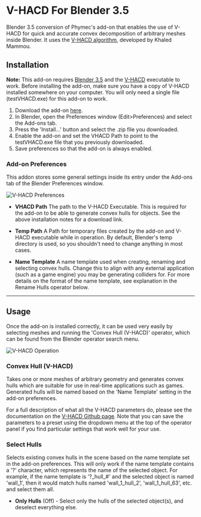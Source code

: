 # V-HACD For Blender 3.5
Blender 3.5 conversion of Phymec's add-on that enables the use of V-HACD for quick and accurate convex decomposition of arbitrary meshes inside Blender. It uses the [V-HACD algorithm](https://github.com/kmammou/v-hacd), developed by Khaled Mammou.

## Installation
__Note:__ This add-on requires [Blender 3.5](https://builder.blender.org) and the [V-HACD](https://github.com/kmammou/v-hacd) executable to work. Before installing the add-on, make sure you have a copy of V-HACD installed somewhere on your computer. You will only need a single file (testVHACD.exe) for this add-on to work.

1. Download the add-on [here](https://github.com/maxiriton/blender_vhacd/releases).
2. In Blender, open the Preferences window (Edit>Preferences) and select the Add-ons tab.
3. Press the 'Install...' button and select the .zip file you downloaded.
4. Enable the add-on and set the VHACD Path to point to the testVHACD.exe file that you previously downloaded.
5. Save preferences so that the add-on is always enabled.

### Add-on Preferences
This addon stores some general settings inside its entry under the Add-ons tab of the Blender Preferences window.

![V-HACD Preferences](https://raw.githubusercontent.com/maxiriton/blender_vhacd/master/README_img/addon_prefs.png)

+ __VHACD Path__
The path to the V-HACD Executable. This is required for the add-on to be able to generate convex hulls for objects. See the above installation notes for a download link.

+ __Temp Path__
A Path for temporary files created by the add-on and V-HACD executable while in operation. By default, Blender's temp directory is used, so you shouldn't need to change anything in most cases.

+ __Name Template__
A name template used when creating, renaming and selecting convex hulls. Change this to align with any external application (such as a game engine) you may be generating colliders for. For more details on the format of the name template, see explanation in the Rename Hulls operator below.

---

## Usage
Once the add-on is installed correctly, it can be used very easily by selecting meshes and running the 'Convex Hull (V-HACD)' operator, which can be found from the Blender operator search menu.

![V-HACD Operation](https://raw.githubusercontent.com/maxiriton/blender_vhacd/master/README_img/vhacd.gif)

### Convex Hull (V-HACD)
Takes one or more meshes of arbitrary geometry and generates convex hulls which are suitable for use in real-time applications such as games. Generated hulls will be named based on the 'Name Template' setting in the add-on preferences.

For a full description of what all the V-HACD parameters do, please see the documentation on the [V-HACD Github page](https://github.com/kmammou/v-hacd#parameters). Note that you can save the parameters to a preset using the dropdown menu at the top of the operator panel if you find particular settings that work well for your use.


### Select Hulls
Selects existing convex hulls in the scene based on the name template set in the add-on preferences. This will only work if the name template contains a '?' character, which represents the name of the selected object. For example, if the name template is '?\_hull\_#' and the selected object is named 'wall_1', then it would match hulls named 'wall_1_hull_2', 'wall_1_hull_63', etc. and select them all.

+ __Only Hulls__ (Off) - Select only the hulls of the selected object(s), and deselect everything else.

